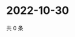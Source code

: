 # 2022-10-30

共 0 条

<!-- BEGIN WEIBO -->
<!-- 最后更新时间 Sun Oct 30 2022 22:15:18 GMT+0800 (China Standard Time) -->

<!-- END WEIBO -->
